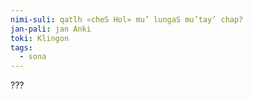 ```yaml
---
nimi-suli: qatlh «cheS Hol» mu’ lungaS mu’tay’ chap?
jan-pali: jan Anki
toki: Klingon
tags:
  - sona
---
```

???

<style>
main {
  font-weight: bold;
}
</style>
